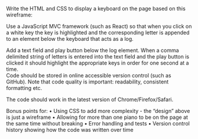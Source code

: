 					
Write the HTML and CSS to display a keyboard on the page based on this wireframe:

	 
Use a JavaScript MVC framework (such as React) so that when you click on a white key the key is highlighted and the corresponding letter is appended to an element below the keyboard that acts as a log.
						
Add a text field and play button below the log element. When a comma delimited string of letters is entered into the text field and the play button is clicked it should highlight the appropriate keys in order for one second at a time.			
Code should be stored in online accessible version control (such as GitHub). Note that code quality is important: readability, consistent formatting etc.			

The code should work in the latest version of Chrome/Firefox/Safari.
						
Bonus points for:
• Using CSS to add more complexity - the “design” above is just a wireframe
• Allowing for more than one piano to be on the page at the same time without breaking • Error handling and tests
• Version control history showing how the code was written over time
					
				
				 				 			
		
	 
